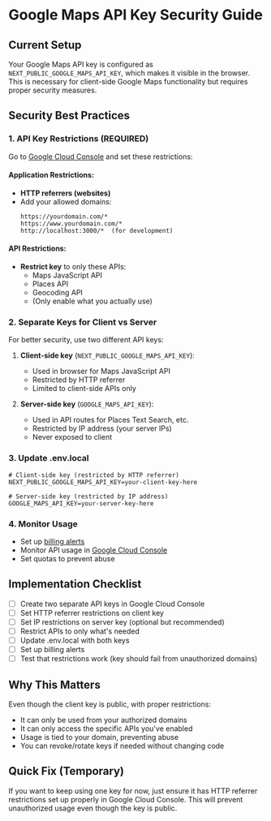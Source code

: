 # Google Maps API Key Security Guide

## Current Setup

Your Google Maps API key is configured as `NEXT_PUBLIC_GOOGLE_MAPS_API_KEY`, which makes it visible in the browser. This is necessary for client-side Google Maps functionality but requires proper security measures.

## Security Best Practices

### 1. **API Key Restrictions (REQUIRED)**

Go to [Google Cloud Console](https://console.cloud.google.com/apis/credentials) and set these restrictions:

#### Application Restrictions:
- **HTTP referrers (websites)**
- Add your allowed domains:
  ```
  https://yourdomain.com/*
  https://www.yourdomain.com/*
  http://localhost:3000/*  (for development)
  ```

#### API Restrictions:
- **Restrict key** to only these APIs:
  - Maps JavaScript API
  - Places API
  - Geocoding API
  - (Only enable what you actually use)

### 2. **Separate Keys for Client vs Server**

For better security, use two different API keys:

1. **Client-side key** (`NEXT_PUBLIC_GOOGLE_MAPS_API_KEY`):
   - Used in browser for Maps JavaScript API
   - Restricted by HTTP referrer
   - Limited to client-side APIs only

2. **Server-side key** (`GOOGLE_MAPS_API_KEY`):
   - Used in API routes for Places Text Search, etc.
   - Restricted by IP address (your server IPs)
   - Never exposed to client

### 3. **Update .env.local**

```env
# Client-side key (restricted by HTTP referrer)
NEXT_PUBLIC_GOOGLE_MAPS_API_KEY=your-client-key-here

# Server-side key (restricted by IP address)
GOOGLE_MAPS_API_KEY=your-server-key-here
```

### 4. **Monitor Usage**

- Set up [billing alerts](https://console.cloud.google.com/billing)
- Monitor API usage in [Google Cloud Console](https://console.cloud.google.com/apis/dashboard)
- Set quotas to prevent abuse

## Implementation Checklist

- [ ] Create two separate API keys in Google Cloud Console
- [ ] Set HTTP referrer restrictions on client key
- [ ] Set IP restrictions on server key (optional but recommended)
- [ ] Restrict APIs to only what's needed
- [ ] Update .env.local with both keys
- [ ] Set up billing alerts
- [ ] Test that restrictions work (key should fail from unauthorized domains)

## Why This Matters

Even though the client key is public, with proper restrictions:
- It can only be used from your authorized domains
- It can only access the specific APIs you've enabled
- Usage is tied to your domain, preventing abuse
- You can revoke/rotate keys if needed without changing code

## Quick Fix (Temporary)

If you want to keep using one key for now, just ensure it has HTTP referrer restrictions set up properly in Google Cloud Console. This will prevent unauthorized usage even though the key is public.